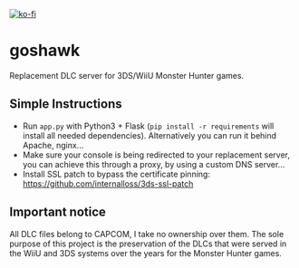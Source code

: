 [![ko-fi](https://www.ko-fi.com/img/githubbutton_sm.svg)](https://ko-fi.com/R6R21LO82)

# goshawk
Replacement DLC server for 3DS/WiiU Monster Hunter games. 

## Simple Instructions
- Run `app.py` with Python3 + Flask (`pip install -r requirements` will install all needed dependencies). Alternatively you can run it behind Apache, nginx...
- Make sure your console is being redirected to your replacement server, you can achieve this through a proxy, by using a custom DNS server...
- Install SSL patch to bypass the certificate pinning: https://github.com/internalloss/3ds-ssl-patch

## Important notice
All DLC files belong to CAPCOM, I take no ownership over them. The sole purpose of this project is the preservation of the DLCs that were served in the WiiU and 3DS systems over the years for the Monster Hunter games.
